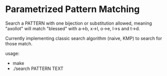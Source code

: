 # Parametrized Pattern Matching

Search a PATTERN with one bijection or substitution allowed, meaning "axollot" will match "blessed" with a->b, x->l, o->e, l->s and t->d.

Currently implementing classic search algorithm (naive, KMP) to search for those match.

usage:

 * make
 * ./search PATTERN TEXT
